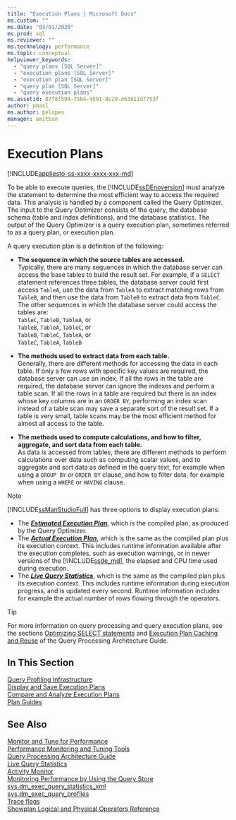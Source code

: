 ```yaml
---
title: "Execution Plans | Microsoft Docs"
ms.custom: ""
ms.date: "03/01/2020"
ms.prod: sql
ms.reviewer: ""
ms.technology: performance
ms.topic: conceptual
helpviewer_keywords: 
  - "query plans [SQL Server]"
  - "execution plans [SQL Server]"
  - "execution plan [SQL Server]"
  - "query plan [SQL Server]"
  - "query execution plans"
ms.assetid: 07f8f594-75b4-4591-8c29-d63811d7753f
author: pmasl
ms.author: pelopes
manager: amitban
---
```

# Execution Plans
[!INCLUDE[appliesto-ss-xxxx-xxxx-xxx-md](../../includes/appliesto-ss-xxxx-xxxx-xxx-md.md)]

To be able to execute queries, the [!INCLUDE[ssDEnoversion](../../includes/ssdenoversion-md.md)] must analyze the statement to determine the most efficient way to access the required data. This analysis is handled by a component called the Query Optimizer. The input to the Query Optimizer consists of the query, the database schema (table and index definitions), and the database statistics. The output of the Query Optimizer is a query execution plan, sometimes referred to as a query plan, or execution plan.   

A query execution plan is a definition of the following: 

- **The sequence in which the source tables are accessed.**  
  Typically, there are many sequences in which the database server can access the base tables to build the result set. For example, if a `SELECT` statement references three tables, the database server could first access `TableA`, use the data from `TableA` to extract matching rows from `TableB`, and then use the data from `TableB` to extract data from `TableC`. The other sequences in which the database server could access the tables are:  
  `TableC`, `TableB`, `TableA`, or  
  `TableB`, `TableA`, `TableC`, or  
  `TableB`, `TableC`, `TableA`, or  
  `TableC`, `TableA`, `TableB`  

- **The methods used to extract data from each table.**  
  Generally, there are different methods for accessing the data in each table. If only a few rows with specific key values are required, the database server can use an index. If all the rows in the table are required, the database server can ignore the indexes and perform a table scan. If all the rows in a table are required but there is an index whose key columns are in an `ORDER BY`, performing an index scan instead of a table scan may save a separate sort of the result set. If a table is very small, table scans may be the most efficient method for almost all access to the table.
  
- **The methods used to compute calculations, and how to filter, aggregate, and sort data from each table.**  
  As data is accessed from tables, there are different methods to perform calculations over data such as computing scalar values, and to aggregate and sort data as defined in the query text, for example when using a `GROUP BY` or `ORDER BY` clause, and how to filter data, for example when using a `WHERE` or `HAVING` clause.

> [!NOTE]
> [!INCLUDE[ssManStudioFull](../../includes/ssmanstudiofull-md.md)] has three options to display execution plans:        
> -  The ***[Estimated Execution Plan](../../relational-databases/performance/display-the-estimated-execution-plan.md)***, which is the compiled plan, as produced by the Query Optimizer.        
> -  The ***[Actual Execution Plan](../../relational-databases/performance/display-an-actual-execution-plan.md)***, which is the same as the compiled plan plus its execution context. This includes runtime information available after the execution completes, such as execution warnings, or in newer versions of the [!INCLUDE[ssde_md](../../includes/ssde_md.md)], the elapsed and CPU time used during execution.        
> -  The ***[Live Query Statistics](../../relational-databases/performance/live-query-statistics.md)***, which is the same as the compiled plan plus its execution context. This includes runtime information during execution progress, and is updated every second. Runtime information includes for example the actual number of rows flowing through the operators.       

> [!TIP]
> For more information on query processing and query execution plans, see the sections [Optimizing SELECT statements](../../relational-databases/query-processing-architecture-guide.md#optimizing-select-statements) and [Execution Plan Caching and Reuse](../../relational-databases/query-processing-architecture-guide.md#execution-plan-caching-and-reuse) of the Query Processing Architecture Guide.

## In This Section  
[Query Profiling Infrastructure](../../relational-databases/performance/query-profiling-infrastructure.md)     
[Display and Save Execution Plans](../../relational-databases/performance/display-and-save-execution-plans.md)     
[Compare and Analyze Execution Plans](../../relational-databases/performance/compare-and-analyze-execution-plans.md)     
[Plan Guides](../../relational-databases/performance/plan-guides.md)     

## See Also  
[Monitor and Tune for Performance](../../relational-databases/performance/monitor-and-tune-for-performance.md)     
[Performance Monitoring and Tuning Tools](../../relational-databases/performance/performance-monitoring-and-tuning-tools.md)     
[Query Processing Architecture Guide](../../relational-databases/query-processing-architecture-guide.md)    
[Live Query Statistics](../../relational-databases/performance/live-query-statistics.md)     
[Activity Monitor](../../relational-databases/performance-monitor/activity-monitor.md)     
[Monitoring Performance by Using the Query Store](../../relational-databases/performance/monitoring-performance-by-using-the-query-store.md)     
[sys.dm_exec_query_statistics_xml](../../relational-databases/system-dynamic-management-views/sys-dm-exec-query-statistics-xml-transact-sql.md)     
[sys.dm_exec_query_profiles](../../relational-databases/system-dynamic-management-views/sys-dm-exec-query-profiles-transact-sql.md)     
[Trace flags](../../t-sql/database-console-commands/dbcc-traceon-trace-flags-transact-sql.md)    
[Showplan Logical and Physical Operators Reference](../../relational-databases/showplan-logical-and-physical-operators-reference.md)
